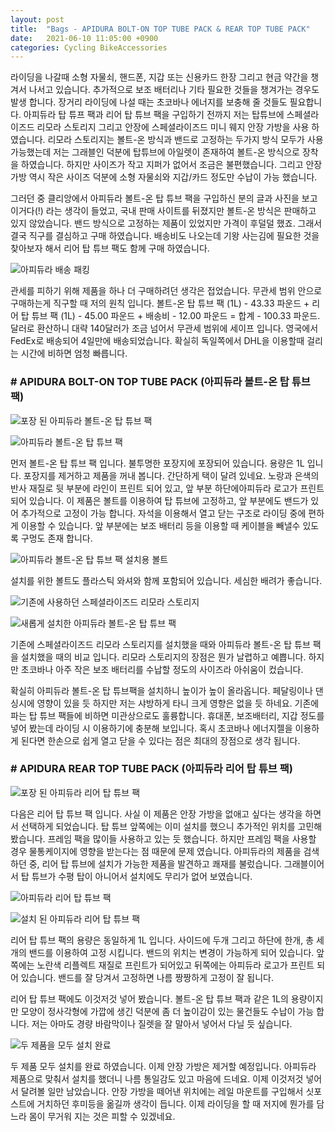 ```yaml
---
layout: post
title:  "Bags - APIDURA BOLT-ON TOP TUBE PACK & REAR TOP TUBE PACK"
date:   2021-06-10 11:05:00 +0900
categories: Cycling BikeAccessories
---
```

라이딩을 나갈때 소형 자물쇠, 핸드폰, 지갑 또는 신용카드 한장 그리고 현금 약간을 챙겨서 나서고 있습니다. 추가적으로 보조 배터리나 기타 필요한 것들을 챙겨가는 경우도 발생 합니다. 장거리 라이딩에 나설 때는 초코바나 에너지를 보충해 줄 것들도 필요합니다. 아피듀라 탑 튜프 팩과 리어 탑 튜브 팩을 구입하기 전까지 저는 탑튜브에 스페셜라이즈드 리모라 스토리지 그리고 안장에 스페셜라이즈드 미니 웨지 안장 가방을 사용 하였습니다. 리모라 스토리지는 볼트-온 방식과 밴드로 고정하는 두가지 방식 모두가 사용 가능했는데 저는 그래블인 덕분에 탑튜브에 아일렛이 존재하여 볼트-온 방식으로 장착을 하였습니다. 하지만 사이즈가 작고 지퍼가 없어서 조금은 불편했습니다. 그리고 안장가방 역시 작은 사이즈 덕분에 소형 자물쇠와 지갑/카드 정도만 수납이 가능 했습니다.

 

그러던 중 클리앙에서 아피듀라 볼트-온 탑 튜브 팩을 구입하신 분의 글과 사진을 보고 이거다(!) 라는 생각이 들었고, 국내 판매 사이트를 뒤졌지만 볼트-온 방식은 판매하고 있지 않았습니다. 밴드 방식으로 고정하는 제품이 있었지만 가격이 후덜덜 했죠. 그래서 결국 직구를 결심하고 구매 하였습니다. 배송비도 나오는데 기왕 사는김에 필요한 것을 찾아보자 해서 리어 탑 튜브 팩도 함께 구매 하였습니다.

![아피듀라 배송 패킹](https://img1.daumcdn.net/thumb/R1280x0/?scode=mtistory2&fname=https%3A%2F%2Fblog.kakaocdn.net%2Fdn%2FyIMhR%2FbtrvEG6kAk1%2FOhsl6o4knkxdEMhAkngWk1%2Fimg.jpg)

관세를 피하기 위해 제품을 하나 더 구매하려던 생각은 접었습니다. 무관세 범위 안으로 구매하는게 직구할 때 저의 원칙 입니다. 볼트-온 탑 튜브 팩 (1L) - 43.33 파운드 + 리어 탑 튜브 팩 (1L) - 45.00 파운드 + 배송비 - 12.00 파운드 = 합계 - 100.33 파운드. 달러로 환산하니 대략 140달러가 조금 넘어서 무관세 범위에 세이프 입니다. 영국에서 FedEx로 배송되어 4일만에 배송되었습니다. 확실히 독일쪽에서 DHL을 이용할때 걸리는 시간에 비하면 엄청 빠릅니다.



### # APIDURA BOLT-ON TOP TUBE PACK (아피듀라 볼트-온 탑 튜브 팩)

![포장 된 아피듀라 볼트-온 탑 튜브 팩](https://img1.daumcdn.net/thumb/R1280x0/?scode=mtistory2&fname=https%3A%2F%2Fblog.kakaocdn.net%2Fdn%2FRBvUb%2FbtrvyhyDwLN%2Fugs1M5BCaoWfHntkMTgqCk%2Fimg.jpg)

![아피듀라 볼트-온 탑 튜브 팩](https://img1.daumcdn.net/thumb/R1280x0/?scode=mtistory2&fname=https%3A%2F%2Fblog.kakaocdn.net%2Fdn%2FdjgI4s%2FbtrvHZcwpMW%2FKomiW4XbdfMpoKODK8TK5k%2Fimg.jpg)



먼저 볼트-온 탑 튜브 팩 입니다. 불투명한 포장지에 포장되어 있습니다. 용량은 1L 입니다. 포장지를 제거하고 제품을 꺼내 봅니다. 간단하게 택이 달려 있네요. 노랑과 은색의 반사 재질로 뒷 부분에 라인이 프린트 되어 있고, 앞 부분 하단에아피듀라 로고가 프린트 되어 있습니다. 이 제품은 볼트를 이용하여 탑 튜브에 고정하고, 앞 부분에도 밴드가 있어 추가적으로 고정이 가능 합니다. 자석을 이용해서 열고 닫는 구조로 라이딩 중에 편하게 이용할 수 있습니다. 앞 부분에는 보조 배터리 등을 이용할 때 케이블을 빼낼수 있도록 구멍도 존재 합니다.



![아피듀라 볼트-온 탑 튜브 팩 설치용 볼트](https://img1.daumcdn.net/thumb/R1280x0/?scode=mtistory2&fname=https%3A%2F%2Fblog.kakaocdn.net%2Fdn%2F1tNp3%2FbtrvF2UwLs2%2FvRk0N5cXdHBygm1ZCFBXs0%2Fimg.jpg)

 

설치를 위한 볼트도 플라스틱 와셔와 함께 포함되어 있습니다. 세심한 배려가 좋습니다.



![기존에 사용하던 스페셜라이즈드 리모라 스토리지](https://img1.daumcdn.net/thumb/R1280x0/?scode=mtistory2&fname=https%3A%2F%2Fblog.kakaocdn.net%2Fdn%2FLeiUc%2FbtrvFBDr9jS%2Fr6iqzj3DPGUkpXEX2rebqK%2Fimg.jpg)

![새롭게 설치한 아피듀라 볼트-온 탑 튜브 팩](https://img1.daumcdn.net/thumb/R1280x0/?scode=mtistory2&fname=https%3A%2F%2Fblog.kakaocdn.net%2Fdn%2FHJzNk%2FbtrvFfGzMHJ%2FaMqUZu269bJeVvd5fztdh0%2Fimg.jpg)



기존에 스페셜라이즈드 리모라 스토리지를 설치했을 때와 아피듀라 볼트-온 탑 튜브 팩을 설치했을 때의 비교 입니다. 리모라 스토리지의 장점은 뭔가 날렵하고 예쁩니다. 하지만 초코바나 아주 작은 보조 배터리를 수납할 정도의 사이즈라 아쉬움이 컸습니다.

 

확실히 아피듀라 볼트-온 탑 튜브팩을 설치하니 높이가 높이 올라옵니다. 페달링이나 댄싱시에 영향이 있을 듯 하지만 저는 샤방하게 타니 크게 영향은 없을 듯 하네요. 기존에 파는 탑 튜브 팩들에 비하면 미관상으로도 훌륭합니다. 휴대폰, 보조배터리, 지갑 정도를 넣어 봤는데 라이딩 시 이용하기에 충분해 보입니다. 혹시 초코바나 에너지젤을 이용하게 된다면 한손으로 쉽게 열고 닫을 수 있다는 점은 최대의 장점으로 생각 됩니다.



### # APIDURA REAR TOP TUBE PACK (아피듀라 리어 탑 튜브 팩)

![포장 된 아피듀라 리어 탑 튜브 팩](https://img1.daumcdn.net/thumb/R1280x0/?scode=mtistory2&fname=https%3A%2F%2Fblog.kakaocdn.net%2Fdn%2F3wS4K%2FbtrvF36ZEa6%2FfrOJwcbGsJ6UfFUVXRyOak%2Fimg.jpg)



다음은 리어 탑 튜브 팩 입니다. 사실 이 제품은 안장 가방을 없애고 싶다는 생각을 하면서 선택하게 되었습니다. 탑 튜브 앞쪽에는 이미 설치를 했으니 추가적인 위치를 고민해 봤습니다. 프레임 팩을 많이들 사용하고 있는 듯 했습니다. 하지만 프레임 팩을 사용할 경우 물통케이지에 영향을 받는다는 점 때문에 문제 였습니다. 아피듀라의 제품을 검색 하던 중, 리어 탑 튜브에 설치가 가능한 제품을 발견하고 쾌재를 불렀습니다. 그래블이어서 탑 튜브가 수평 탑이 아니어서 설치에도 무리가 없어 보였습니다.



![아피듀라 리어 탑 튜브 팩](https://img1.daumcdn.net/thumb/R1280x0/?scode=mtistory2&fname=https%3A%2F%2Fblog.kakaocdn.net%2Fdn%2FbrrQiX%2FbtrvFgexlg0%2FrnI0mbuFcLlATfWWQ7yrFk%2Fimg.jpg)

![설치 된 아피듀라 리어 탑 튜브 팩](https://img1.daumcdn.net/thumb/R1280x0/?scode=mtistory2&fname=https%3A%2F%2Fblog.kakaocdn.net%2Fdn%2Fb6MbM7%2FbtrvGayPz0u%2FTUPXlwBCgGRYy0ILVexGo0%2Fimg.jpg)



리어 탑 튜브 팩의 용량은 동일하게 1L 입니다. 사이드에 두개 그리고 하단에 한개, 총 세개의 밴드를 이용하여 고정 시킵니다. 밴드의 위치는 변경이 가능하게 되어 있습니다. 앞쪽에는 노란색 리플렉트 재질로 프린트가 되어있고 뒤쪽에는 아피듀라 로고가 프린트 되어 있습니다. 밴드를 잘 당겨서 고정하면 나름 짱짱하게 고정이 잘 됩니다.

 

리어 탑 튜브 팩에도 이것저것 넣어 봤습니다. 볼트-온 탑 튜브 팩과 같은 1L의 용량이지만 모양이 정사각형에 가깝에 생긴 덕분에 좀 더 높이감이 있는 물건들도 수납이 가능 합니다. 저는 아마도 경량 바람막이나 질렛을 잘 말아서 넣어서 다닐 듯 싶습니다.



![두 제품을 모두 설치 완료](https://img1.daumcdn.net/thumb/R1280x0/?scode=mtistory2&fname=https%3A%2F%2Fblog.kakaocdn.net%2Fdn%2FL5lNS%2FbtrvyhSXQDQ%2FDBX9kAVNDe7w330advJXk0%2Fimg.jpg)



두 제품 모두 설치를 완료 하였습니다. 이제 안장 가방은 제거할 예정입니다. 아피듀라 제품으로 맞춰서 설치를 했더니 나름 통일감도 있고 마음에 드네요. 이제 이것저것 넣어서 달려볼 일만 남았습니다. 안장 가방을 떼어낸 위치에는 레일 마운트를 구입해서 싯포스트에 거치하던 후미등을 옮길까 생각이 듭니다. 이제 라이딩을 할 때 저지에 뭔가를 담느라 몸이 무거워 지는 것은 피할 수 있겠네요.

